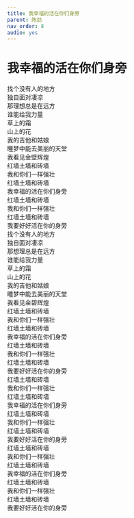 ```yaml
---
title: 我幸福的活在你们身旁
parent: 陈劲
nav_order: 8
audio: yes
---
```


# 我幸福的活在你们身旁

找个没有人的地方  
独自面对凄凉  
那理想总是在远方  
谁能给我力量  
草上的霜  
山上的花  
我的吉他和姑娘  
睡梦中能去美丽的天堂  
我看见金壁辉煌  
红墙土墙和砖墙  
我和你们一样强壮  
红墙土墙和砖墙  
我幸福的活在你们身旁  
红墙土墙和砖墙  
我和你们一样强壮  
红墙土墙和砖墙  
我要好好活在你的身旁  
找个没有人的地方  
独自面对凄凉  
那想理总是在远方  
谁能给我力量  
草上的霜  
山上的花  
我的吉他和姑娘  
睡梦中能去美丽的天堂  
我看见金碧辉煌  
红墙土墙和砖墙  
我和你们一样强壮  
红墙土墙和砖墙  
我幸福的活在你们身旁  
红墙土墙和砖墙  
我和你们一样强壮  
红墙土墙和砖墙  
我要好好活在你的身旁  
红墙土墙和砖墙  
我和你们一样强壮  
红墙土墙和砖墙  
我幸福的活在你们身旁  
红墙土墙和砖墙  
我和你们一样强壮  
红墙土墙和砖墙  
我要好好活在你的身旁  
红墙土墙和砖墙  
我和你们一样强壮  
红墙土墙和砖墙  
我幸福的活在你们身旁  
红墙土墙和砖墙  
我和你们一样强壮  
红墙土墙和砖墙  
我要好好活在你的身旁